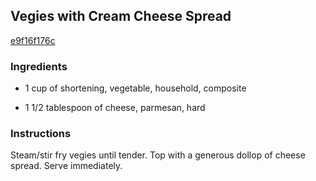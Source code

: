## Vegies with Cream Cheese Spread

[e9f16f176c](http://www.kraftrecipes.com/recipes/vegies-cream-cheese-spread-103311.aspx)

### Ingredients

 - 1 cup of shortening, vegetable, household, composite

 - 1 1/2 tablespoon of cheese, parmesan, hard

### Instructions

Steam/stir fry vegies until tender. Top with a generous dollop of cheese spread. Serve immediately.